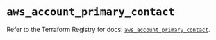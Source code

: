 # `aws_account_primary_contact`

Refer to the Terraform Registry for docs: [`aws_account_primary_contact`](https://registry.terraform.io/providers/hashicorp/aws/5.61.0/docs/resources/account_primary_contact).
